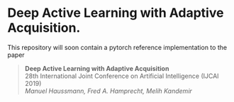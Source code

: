 # Deep Active Learning with Adaptive Acquisition.

This repository will soon contain a pytorch reference implementation to the paper
> **Deep Active Learning with Adaptive Acquisition**  
> 28th International Joint Conference on Artificial Intelligence (IJCAI 2019)  
> *Manuel Haussmann, Fred A. Hamprecht, Melih Kandemir*
